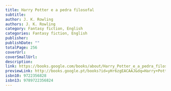 ```yaml
---
title: Harry Potter e a pedra filosofal
subtitle: 
author: J. K. Rowling
authors: J. K. Rowling
category: Fantasy fiction, English
categories: Fantasy fiction, English
publisher: 
publishDate: ""
totalPage: 256
coverUrl: 
coverSmallUrl: 
description: 
link: https://books.google.com/books/about/Harry_Potter_e_a_pedra_filosofal.html?hl=&id=yHr6zgEACAAJ
previewLink: http://books.google.pt/books?id=yHr6zgEACAAJ&dq=Harry+Potter+e+a+pedra+filosofal&hl=&as_pt=BOOKS&cd=1&source=gbs_api
isbn10: 9722356828
isbn13: 9789722356824
---
```

